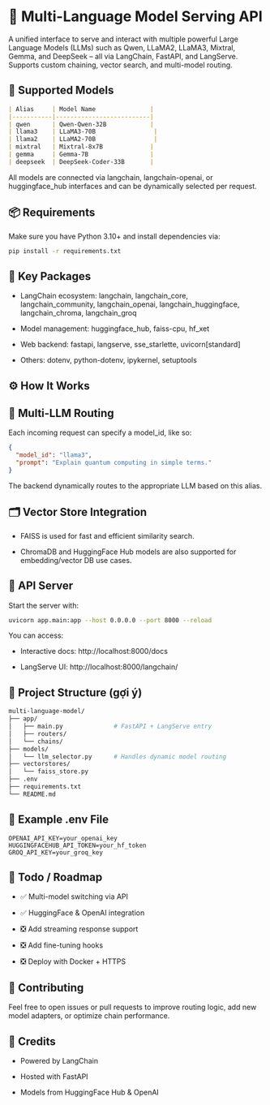 # 🤖 Multi-Language Model Serving API
A unified interface to serve and interact with multiple powerful Large Language Models (LLMs) such as Qwen, LLaMA2, LLaMA3, Mixtral, Gemma, and DeepSeek – all via LangChain, FastAPI, and LangServe. Supports custom chaining, vector search, and multi-model routing.

## 🚀 Supported Models
```markdown
| Alias     | Model Name               |
|-----------|--------------------------|
| qwen      | Qwen-Qwen-32B            |
| llama3    | LLaMA3-70B                |
| llama2    | LLaMA2-70B                |
| mixtral   | Mixtral-8x7B             |
| gemma     | Gemma-7B                 |
| deepseek  | DeepSeek-Coder-33B       |
```

All models are connected via langchain, langchain-openai, or huggingface_hub interfaces and can be dynamically selected per request.

## 📦 Requirements
Make sure you have Python 3.10+ and install dependencies via:

```bash
pip install -r requirements.txt
```

## 🔧 Key Packages
- LangChain ecosystem: langchain, langchain_core, langchain_community, langchain_openai, langchain_huggingface, langchain_chroma, langchain_groq

- Model management: huggingface_hub, faiss-cpu, hf_xet

- Web backend: fastapi, langserve, sse_starlette, uvicorn[standard]

- Others: dotenv, python-dotenv, ipykernel, setuptools

## ⚙️ How It Works
## 🧠 Multi-LLM Routing
Each incoming request can specify a model_id, like so:

```json
{
  "model_id": "llama3",
  "prompt": "Explain quantum computing in simple terms."
}
```

The backend dynamically routes to the appropriate LLM based on this alias.

## 🗂️ Vector Store Integration
- FAISS is used for fast and efficient similarity search.

- ChromaDB and HuggingFace Hub models are also supported for embedding/vector DB use cases.

## 🔌 API Server
Start the server with:

```bash
uvicorn app.main:app --host 0.0.0.0 --port 8000 --reload
```

You can access:

- Interactive docs: http://localhost:8000/docs

- LangServe UI: http://localhost:8000/langchain/

## 📁 Project Structure (gợi ý)
```bash
multi-language-model/
├── app/
│   ├── main.py              # FastAPI + LangServe entry
│   ├── routers/
│   └── chains/
├── models/
│   └── llm_selector.py      # Handles dynamic model routing
├── vectorstores/
│   └── faiss_store.py
├── .env
├── requirements.txt
└── README.md
```

## 🧪 Example .env File
```env
OPENAI_API_KEY=your_openai_key
HUGGINGFACEHUB_API_TOKEN=your_hf_token
GROQ_API_KEY=your_groq_key
```

## 📌 Todo / Roadmap
 - ✅ Multi-model switching via API

 - ✅ HuggingFace & OpenAI integration

 - ❎ Add streaming response support

 - ❎ Add fine-tuning hooks

 - ❎ Deploy with Docker + HTTPS

## 🤝 Contributing
Feel free to open issues or pull requests to improve routing logic, add new model adapters, or optimize chain performance.

## 🧠 Credits
- Powered by LangChain

- Hosted with FastAPI

- Models from HuggingFace Hub & OpenAI

